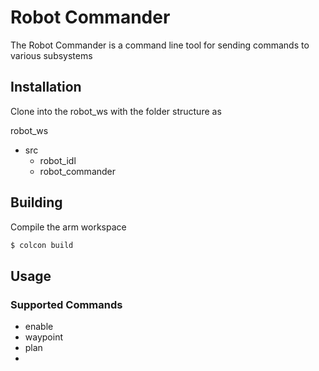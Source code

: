 # Robot Commander 
The Robot Commander is a command line tool for sending commands to various subsystems

## Installation 
Clone into the robot_ws with the folder structure as

robot_ws
  - src
    - robot_idl
    - robot_commander

## Building 
Compile the arm workspace 
```bash
$ colcon build 
``` 

## Usage 

### Supported Commands 
 - enable
 - waypoint 
 - plan
 - 

